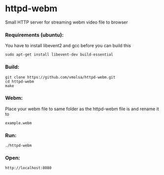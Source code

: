 httpd-webm
==========

Small HTTP server for streaming webm video file to browser

### Requirements (ubuntu):

You have to install libevent2 and gcc before you can build this

    sudo apt-get install libevent-dev build-essential

### Build:
    
    git clone https://github.com/vmolsa/httpd-webm.git
    cd httpd-webm
    make
    
### Webm:

Place your webm file to same folder as the httpd-webm file is and rename it to

    example.webm

### Run:

    ./httpd-webm
    
### Open:

    http://localhost:8080
